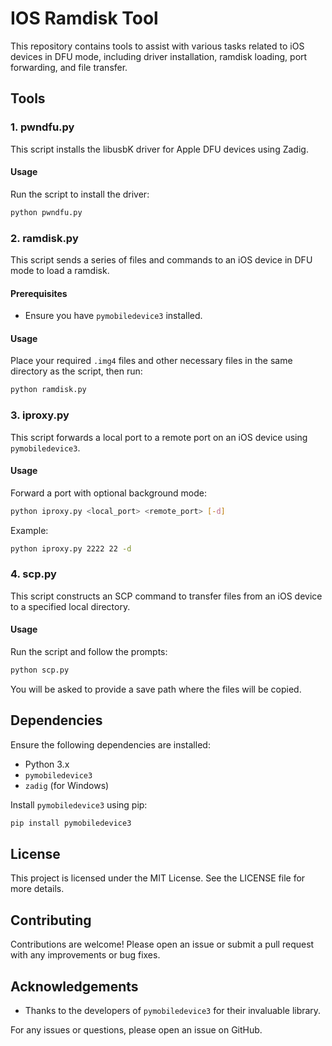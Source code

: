 # IOS Ramdisk Tool

This repository contains tools to assist with various tasks related to iOS devices in DFU mode, including driver installation, ramdisk loading, port forwarding, and file transfer.

## Tools

### 1. pwndfu.py

This script installs the libusbK driver for Apple DFU devices using Zadig.

#### Usage

Run the script to install the driver:
```bash
python pwndfu.py
```

### 2. ramdisk.py

This script sends a series of files and commands to an iOS device in DFU mode to load a ramdisk.

#### Prerequisites

- Ensure you have `pymobiledevice3` installed.

#### Usage

Place your required `.img4` files and other necessary files in the same directory as the script, then run:
```bash
python ramdisk.py
```

### 3. iproxy.py

This script forwards a local port to a remote port on an iOS device using `pymobiledevice3`.

#### Usage

Forward a port with optional background mode:
```bash
python iproxy.py <local_port> <remote_port> [-d]
```
Example:
```bash
python iproxy.py 2222 22 -d
```

### 4. scp.py

This script constructs an SCP command to transfer files from an iOS device to a specified local directory.

#### Usage

Run the script and follow the prompts:
```bash
python scp.py
```
You will be asked to provide a save path where the files will be copied.

## Dependencies

Ensure the following dependencies are installed:

- Python 3.x
- `pymobiledevice3`
- `zadig` (for Windows)

Install `pymobiledevice3` using pip:
```bash
pip install pymobiledevice3
```

## License

This project is licensed under the MIT License. See the LICENSE file for more details.

## Contributing

Contributions are welcome! Please open an issue or submit a pull request with any improvements or bug fixes.

## Acknowledgements

- Thanks to the developers of `pymobiledevice3` for their invaluable library.

For any issues or questions, please open an issue on GitHub.